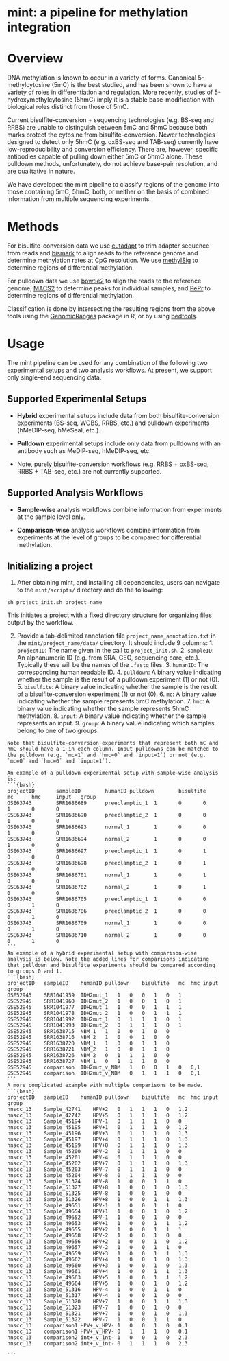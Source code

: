 # mint: a pipeline for methylation integration

# Overview

DNA methylation is known to occur in a variety of forms. Canonical 5-methylcytosine (5mC) is the best studied, and has been shown to have a variety of roles in differentiation and regulation. More recently, studies of 5-hydroxymethylcytosine (5hmC) imply it is a stable base-modification with biological roles distinct from those of 5mC.

Current bisulfite-conversion + sequencing technologies (e.g. BS-seq and RRBS) are unable to distinguish between 5mC and 5hmC because both marks protect the cytosine from bisulfite-conversion. Newer technologies designed to detect only 5hmC (e.g. oxBS-seq and TAB-seq) currently have low-reproducibility and conversion efficiency. There are, however, specific antibodies capable of pulling down either 5mC or 5hmC alone. These pulldown methods, unfortunately, do not achieve base-pair resolution, and are qualitative in nature.

We have developed the mint pipeline to classify regions of the genome into those containing 5mC, 5hmC, both, or neither on the basis of combined information from multiple sequencing experiments.

# Methods

For bisulfite-conversion data we use [cutadapt](https://cutadapt.readthedocs.org/en/stable/) to trim adapter sequence from reads and [bismark](http://www.bioinformatics.babraham.ac.uk/projects/bismark/) to align reads to the reference genome and determine methylation rates at CpG resolution. We use [methylSig](https://github.com/sartorlab/methylSig) to determine regions of differential methylation.

For pulldown data we use [bowtie2](http://bowtie-bio.sourceforge.net/bowtie2/index.shtml) to align the reads to the reference genome, [MACS2](https://github.com/taoliu/MACS/tree/master/MACS2) to determine peaks for individual samples, and [PePr](https://github.com/shawnzhangyx/PePr) to determine regions of differential methylation.

Classification is done by intersecting the resulting regions from the above tools using the [GenomicRanges](http://bioconductor.org/packages/release/bioc/html/GenomicRanges.html) package in R, or by using [bedtools](https://bedtools.readthedocs.org/en/latest/).

# Usage

The mint pipeline can be used for any combination of the following two experimental setups and two analysis workflows. At present, we support only single-end sequencing data.

## Supported Experimental Setups

* **Hybrid** experimental setups include data from both bisulfite-conversion experiments (BS-seq, WGBS, RRBS, etc.) and pulldown experiments (hMeDIP-seq, hMeSeal, etc.).

* **Pulldown** experimental setups include only data from pulldowns with an antibody such as MeDIP-seq, hMeDIP-seq, etc.

* Note, purely bisulfite-conversion workflows (e.g. RRBS + oxBS-seq, RRBS + TAB-seq, etc.) are not currently supported.

## Supported Analysis Workflows

* **Sample-wise** analysis workflows combine information from experiments at the sample level only.

* **Comparison-wise** analysis workflows combine information from experiments at the level of groups to be compared for differential methylation.

## Initializing a project

  1. After obtaining mint, and installing all dependencies, users can navigate to the `mint/scripts/` directory and do the following:
  ```{bash}
  sh project_init.sh project_name
  ```
  This initiates a project with a fixed directory structure for organizing files output by the workflow.

  2. Provide a tab-delimited annotation file `project_name_annotation.txt` in the `mint/project_name/data/` directory. It should include 9 columns:
    1. `projectID`: The name given in the call to `project_init.sh`.
    2. `sampleID`: An alphanumeric ID (e.g. from SRA, GEO, sequencing core, etc.). Typically these will be the names of the `.fastq` files.
    3. `humanID`: The corresponding human readable ID.
    4. `pulldown`: A binary value indicating whether the sample is the result of a pulldown experiment (1) or not (0).
    5. `bisulfite`: A binary value indicating whether the sample is the result of a bisulfite-conversion experiment (1) or not (0).
    6. `mc`: A binary value indicating whether the sample represents 5mC methylation.
    7. `hmc`: A binary value indicating whether the sample represents 5hmC methylation.
    8. `input`: A binary value indicating whether the sample represents an input.
    9. `group`: A binary value indicating which samples belong to one of two groups.

    Note that bisulfite-conversion experiments that represent both mC and hmC should have a 1 in each column. Input pulldowns can be matched to the pulldown (e.g. `mc=1` and `hmc=0` and `input=1`) or not (e.g. `mc=0` and `hmc=0` and `input=1`).

    An example of a pulldown experimental setup with sample-wise analysis is:
    ```{bash}
    projectID       sampleID        humanID pulldown        bisulfite       mc      hmc     input   group
    GSE63743        SRR1686689      preeclamptic_1  1       0       0       1       0       0
    GSE63743        SRR1686690      preeclamptic_2  1       0       0       1       0       0
    GSE63743        SRR1686693      normal_1        1       0       0       1       0       0
    GSE63743        SRR1686694      normal_2        1       0       0       1       0       0
    GSE63743        SRR1686697      preeclamptic_1  1       0       1       0       0       0
    GSE63743        SRR1686698      preeclamptic_2  1       0       1       0       0       0
    GSE63743        SRR1686701      normal_1        1       0       1       0       0       0
    GSE63743        SRR1686702      normal_2        1       0       1       0       0       0
    GSE63743        SRR1686705      preeclamptic_1  1       0       0       0       1       0
    GSE63743        SRR1686706      preeclamptic_2  1       0       0       0       1       0
    GSE63743        SRR1686709      normal_1        1       0       0       0       1       0
    GSE63743        SRR1686710      normal_2        1       0       0       0       1       0
    ```
    An example of a hybrid experimental setup with comparison-wise analysis is below. Note the added lines for comparisons indicating that pulldown and bisulfite experiments should be compared according to groups 0 and 1.
    ```{bash}
	projectID	sampleID	humanID	pulldown	bisulfite	mc	hmc	input	group
	GSE52945	SRR1041959	IDH2mut_1	1	0	0	1	0	1
	GSE52945	SRR1041960	IDH2mut_2	1	0	0	1	0	1
	GSE52945	SRR1041977	IDH2mut_1	1	0	0	1	1	1
	GSE52945	SRR1041978	IDH2mut_2	1	0	0	1	1	1
	GSE52945	SRR1041992	IDH2mut_1	0	1	1	1	0	1
	GSE52945	SRR1041993	IDH2mut_2	0	1	1	1	0	1
	GSE52945	SRR1638715	NBM_1	1	0	0	1	0	0
	GSE52945	SRR1638716	NBM_2	1	0	0	1	0	0
	GSE52945	SRR1638720	NBM_1	1	0	0	1	1	0
	GSE52945	SRR1638721	NBM_2	1	0	0	1	1	0
	GSE52945	SRR1638726	NBM_2	0	1	1	1	0	0
	GSE52945	SRR1638727	NBM_1	0	1	1	1	0	0
	GSE52945	comparison	IDH2mut_v_NBM	1	0	0	1	0	0,1
	GSE52945	comparison	IDH2mut_v_NBM	0	1	1	1	0	0,1
    ```
	A more complicated example with multiple comparisons to be made.
	```{bash}
	projectID	sampleID	humanID	pulldown	bisulfite	mc	hmc	input	group
	hnscc_13	Sample_42741	HPV+2	0	1	1	1	0	1,2
	hnscc_13	Sample_42742	HPV+5	0	1	1	1	0	1,2
	hnscc_13	Sample_45194	HPV-1	0	1	1	1	0	0
	hnscc_13	Sample_45195	HPV+1	0	1	1	1	0	1,2
	hnscc_13	Sample_45196	HPV+3	0	1	1	1	0	1,3
	hnscc_13	Sample_45197	HPV+4	0	1	1	1	0	1,3
	hnscc_13	Sample_45199	HPV+8	0	1	1	1	0	1,3
	hnscc_13	Sample_45200	HPV-2	0	1	1	1	0	0
	hnscc_13	Sample_45201	HPV-4	0	1	1	1	0	0
	hnscc_13	Sample_45202	HPV+7	0	1	1	1	0	1,3
	hnscc_13	Sample_45203	HPV-7	0	1	1	1	0	0
	hnscc_13	Sample_45204	HPV-8	0	1	1	1	0	0
	hnscc_13	Sample_51324	HPV-8	1	0	0	1	1	0
	hnscc_13	Sample_51327	HPV+8	1	0	0	1	0	1,3
	hnscc_13	Sample_51325	HPV-8	1	0	0	1	0	0
	hnscc_13	Sample_51326	HPV+8	1	0	0	1	1	1,3
	hnscc_13	Sample_49651	HPV-1	1	0	0	1	1	0
	hnscc_13	Sample_49654	HPV+1	1	0	0	1	0	1,2
	hnscc_13	Sample_49652	HPV-1	1	0	0	1	0	0
	hnscc_13	Sample_49653	HPV+1	1	0	0	1	1	1,2
	hnscc_13	Sample_49655	HPV+2	1	0	0	1	1	1
	hnscc_13	Sample_49658	HPV-2	1	0	0	1	0	0
	hnscc_13	Sample_49656	HPV+2	1	0	0	1	0	1,2
	hnscc_13	Sample_49657	HPV-2	1	0	0	1	1	0
	hnscc_13	Sample_49659	HPV+3	1	0	0	1	1	1,3
	hnscc_13	Sample_49662	HPV+4	1	0	0	1	0	1,3
	hnscc_13	Sample_49660	HPV+3	1	0	0	1	0	1,3
	hnscc_13	Sample_49661	HPV+4	1	0	0	1	1	1,3
	hnscc_13	Sample_49663	HPV+5	1	0	0	1	1	1,2
	hnscc_13	Sample_49664	HPV+5	1	0	0	1	0	1,2
	hnscc_13	Sample_51316	HPV-4	1	0	0	1	1	0
	hnscc_13	Sample_51317	HPV-4	1	0	0	1	0	0
	hnscc_13	Sample_51320	HPV+7	1	0	0	1	1	1,3
	hnscc_13	Sample_51323	HPV-7	1	0	0	1	0	0
	hnscc_13	Sample_51321	HPV+7	1	0	0	1	0	1,3
	hnscc_13	Sample_51322	HPV-7	1	0	0	1	1	0
	hnscc_13	comparison1	HPV+_v_HPV-	1	0	0	1	0	0,1
	hnscc_13	comparison1	HPV+_v_HPV-	0	1	1	1	0	0,1
	hnscc_13	comparison2	int+_v_int-	1	0	0	1	0	2,3
	hnscc_13	comparison2	int+_v_int-	0	1	1	1	0	2,3

	```
